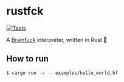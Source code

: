 # rustfck

[![Tests](https://github.com/marcaube/rustfck/actions/workflows/tests.yml/badge.svg)](https://github.com/marcaube/rustfck/actions/workflows/tests.yml)

A [Brainfuck](https://en.wikipedia.org/wiki/Brainfuck) interpreter, written in Rust 🦀


## How to run

```bash
$ cargo run -q -- examples/hello_world.bf
```
